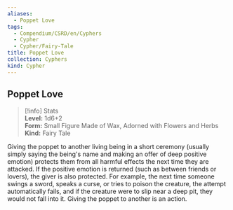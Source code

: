 ```yaml
---
aliases:
  - Poppet Love
tags:
  - Compendium/CSRD/en/Cyphers
  - Cypher
  - Cypher/Fairy-Tale
title: Poppet Love
collection: Cyphers
kind: Cypher
---
```

## Poppet Love  
>[!info] Stats  
> **Level:** 1d6+2  
> **Form:** Small Figure Made of Wax, Adorned with Flowers and Herbs  
> **Kind:** Fairy Tale
  
Giving the poppet to another living being in a short ceremony (usually simply saying the being's name and making an offer of deep positive emotion) protects them from all harmful effects the next time they are attacked. If the positive emotion is returned (such as between friends or lovers), the giver is also protected. For example, the next time someone swings a sword, speaks a curse, or tries to poison the creature, the attempt automatically fails, and if the creature were to slip near a deep pit, they would not fall into it. Giving the poppet to another is an action.